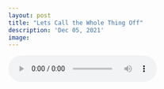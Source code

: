 ```yaml
---
layout: post
title: "Lets Call the Whole Thing Off"
description: 'Dec 05, 2021'
image:
---
```


<audio controls preload="metadata">
  <source src="https://docs.google.com/uc?export=open&id=162E09sMrgSPeVEfcMfIegBReoDUheLBB" type="audio/mp3">
Your browser does not support the audio element.
</audio>
